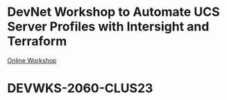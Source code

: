 # DevNet Workshop to Automate UCS Server Profiles with Intersight and Terraform

[Online Workshop](http://cs.co/devwks-2060-clams23)
# DEVWKS-2060-CLUS23
